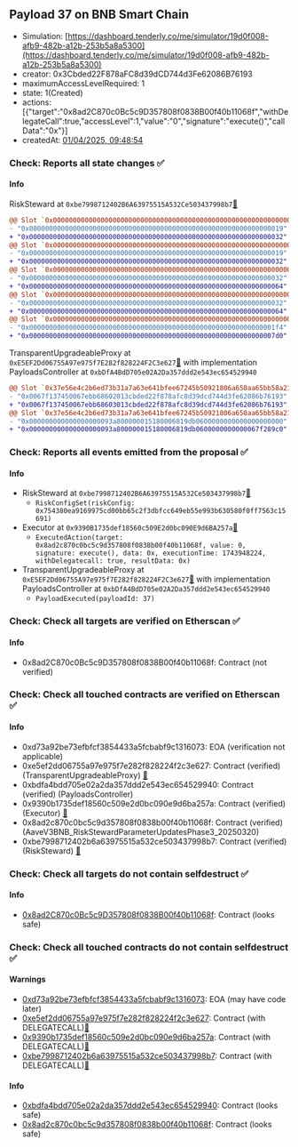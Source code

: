## Payload 37 on BNB Smart Chain

- Simulation: [https://dashboard.tenderly.co/me/simulator/19d0f008-afb9-482b-a12b-253b5a8a5300](https://dashboard.tenderly.co/me/simulator/19d0f008-afb9-482b-a12b-253b5a8a5300)
- creator: 0x3Cbded22F878aFC8d39dCD744d3Fe62086B76193
- maximumAccessLevelRequired: 1
- state: 1(Created)
- actions: [{"target":"0x8ad2C870c0Bc5c9D357808f0838B00f40b11068f","withDelegateCall":true,"accessLevel":1,"value":"0","signature":"execute()","callData":"0x"}]
- createdAt: [01/04/2025, 09:48:54](https://bscscan.com/tx/0xde6ba028ad526a4ad9cb32c4e2222d695d7d116d31287e5b1b0af2f496b89f6a)

### Check: Reports all state changes :white_check_mark:

#### Info


RiskSteward at `0xbe7998712402B6A63975515A532Ce503437998b7`[:ghost:](https://github.com/bgd-labs/aave-address-book "AaveV3BNB.RISK_STEWARD")
```diff
@@ Slot `0x0000000000000000000000000000000000000000000000000000000000000002` @@
- "0x0000000000000000000000000000000000000000000000000000000000000019"
+ "0x0000000000000000000000000000000000000000000000000000000000000032"
@@ Slot `0x0000000000000000000000000000000000000000000000000000000000000004` @@
- "0x0000000000000000000000000000000000000000000000000000000000000019"
+ "0x0000000000000000000000000000000000000000000000000000000000000032"
@@ Slot `0x000000000000000000000000000000000000000000000000000000000000000e` @@
- "0x0000000000000000000000000000000000000000000000000000000000000032"
+ "0x0000000000000000000000000000000000000000000000000000000000000064"
@@ Slot `0x0000000000000000000000000000000000000000000000000000000000000010` @@
- "0x0000000000000000000000000000000000000000000000000000000000000032"
+ "0x0000000000000000000000000000000000000000000000000000000000000064"
@@ Slot `0x0000000000000000000000000000000000000000000000000000000000000012` @@
- "0x00000000000000000000000000000000000000000000000000000000000001f4"
+ "0x00000000000000000000000000000000000000000000000000000000000007d0"
```

TransparentUpgradeableProxy at `0xE5EF2Dd06755A97e975f7E282f828224F2C3e627`[:ghost:](https://github.com/bgd-labs/aave-address-book "GovernanceV3BNB.PAYLOADS_CONTROLLER") with implementation PayloadsController at `0xbDfA4BdD705e02A2Da357ddd2e543ec654529940`
```diff
@@ Slot `0x37e56e4c2b6ed73b31a7a63e641bfee67245b50921806a650aa65bb58a213ba7` @@
- "0x0067f137450067ebb68602013cbded22f878afc8d39dcd744d3fe62086b76193"
+ "0x0067f137450067ebb68603013cbded22f878afc8d39dcd744d3fe62086b76193"
@@ Slot `0x37e56e4c2b6ed73b31a7a63e641bfee67245b50921806a650aa65bb58a213ba8` @@
- "0x000000000000000000093a800000015180006819db0600000000000000000000"
+ "0x000000000000000000093a800000015180006819db0600000000000067f289c0"
```


### Check: Reports all events emitted from the proposal :white_check_mark:

#### Info

- RiskSteward at `0xbe7998712402B6A63975515A532Ce503437998b7`[:ghost:](https://github.com/bgd-labs/aave-address-book "AaveV3BNB.RISK_STEWARD")
  - `RiskConfigSet(riskConfig: 0x754380ea9169975cd00bb65c2f3dbfcc649eb55e993b630580f0ff7563c15691)`
- Executor at `0x9390B1735def18560c509E2d0bc090E9d6BA257a`[:ghost:](https://github.com/bgd-labs/aave-address-book "AaveV3BNB.ACL_ADMIN, GovernanceV3BNB.EXECUTOR_LVL_1")
  - `ExecutedAction(target: 0x8ad2c870c0bc5c9d357808f0838b00f40b11068f, value: 0, signature: execute(), data: 0x, executionTime: 1743948224, withDelegatecall: true, resultData: 0x)`
- TransparentUpgradeableProxy at `0xE5EF2Dd06755A97e975f7E282f828224F2C3e627`[:ghost:](https://github.com/bgd-labs/aave-address-book "GovernanceV3BNB.PAYLOADS_CONTROLLER") with implementation PayloadsController at `0xbDfA4BdD705e02A2Da357ddd2e543ec654529940`
  - `PayloadExecuted(payloadId: 37)`

### Check: Check all targets are verified on Etherscan :white_check_mark:

#### Info

- 0x8ad2C870c0Bc5c9D357808f0838B00f40b11068f: Contract (not verified) 

### Check: Check all touched contracts are verified on Etherscan :white_check_mark:

#### Info

- 0xd73a92be73efbfcf3854433a5fcbabf9c1316073: EOA (verification not applicable)
- 0xe5ef2dd06755a97e975f7e282f828224f2c3e627: Contract (verified) (TransparentUpgradeableProxy) [:ghost:](https://github.com/bgd-labs/aave-address-book "GovernanceV3BNB.PAYLOADS_CONTROLLER")
- 0xbdfa4bdd705e02a2da357ddd2e543ec654529940: Contract (verified) (PayloadsController) 
- 0x9390b1735def18560c509e2d0bc090e9d6ba257a: Contract (verified) (Executor) [:ghost:](https://github.com/bgd-labs/aave-address-book "AaveV3BNB.ACL_ADMIN, GovernanceV3BNB.EXECUTOR_LVL_1")
- 0x8ad2c870c0bc5c9d357808f0838b00f40b11068f: Contract (verified) (AaveV3BNB_RiskStewardParameterUpdatesPhase3_20250320) 
- 0xbe7998712402b6a63975515a532ce503437998b7: Contract (verified) (RiskSteward) [:ghost:](https://github.com/bgd-labs/aave-address-book "AaveV3BNB.RISK_STEWARD")

### Check: Check all targets do not contain selfdestruct :white_check_mark:

#### Info

- [0x8ad2C870c0Bc5c9D357808f0838B00f40b11068f](https://bscscan.com/address/0x8ad2C870c0Bc5c9D357808f0838B00f40b11068f): Contract (looks safe)

### Check: Check all touched contracts do not contain selfdestruct :white_check_mark:

#### Warnings

- [0xd73a92be73efbfcf3854433a5fcbabf9c1316073](https://bscscan.com/address/0xd73a92be73efbfcf3854433a5fcbabf9c1316073): EOA (may have code later)
- [0xe5ef2dd06755a97e975f7e282f828224f2c3e627](https://bscscan.com/address/0xe5ef2dd06755a97e975f7e282f828224f2c3e627): Contract (with DELEGATECALL)[:ghost:](https://github.com/bgd-labs/aave-address-book "GovernanceV3BNB.PAYLOADS_CONTROLLER")
- [0x9390b1735def18560c509e2d0bc090e9d6ba257a](https://bscscan.com/address/0x9390b1735def18560c509e2d0bc090e9d6ba257a): Contract (with DELEGATECALL)[:ghost:](https://github.com/bgd-labs/aave-address-book "AaveV3BNB.ACL_ADMIN, GovernanceV3BNB.EXECUTOR_LVL_1")
- [0xbe7998712402b6a63975515a532ce503437998b7](https://bscscan.com/address/0xbe7998712402b6a63975515a532ce503437998b7): Contract (with DELEGATECALL)[:ghost:](https://github.com/bgd-labs/aave-address-book "AaveV3BNB.RISK_STEWARD")

#### Info

- [0xbdfa4bdd705e02a2da357ddd2e543ec654529940](https://bscscan.com/address/0xbdfa4bdd705e02a2da357ddd2e543ec654529940): Contract (looks safe)
- [0x8ad2c870c0bc5c9d357808f0838b00f40b11068f](https://bscscan.com/address/0x8ad2c870c0bc5c9d357808f0838b00f40b11068f): Contract (looks safe)


